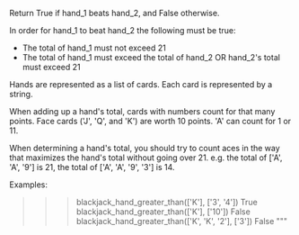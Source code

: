 Return True if hand_1 beats hand_2, and False otherwise.

In order for hand_1 to beat hand_2 the following must be true:
- The total of hand_1 must not exceed 21
- The total of hand_1 must exceed the total of hand_2 OR hand_2's total must exceed 21

Hands are represented as a list of cards. Each card is represented by a string.

When adding up a hand's total, cards with numbers count for that many points. Face
cards ('J', 'Q', and 'K') are worth 10 points. 'A' can count for 1 or 11.

When determining a hand's total, you should try to count aces in the way that
maximizes the hand's total without going over 21. e.g. the total of ['A', 'A', '9'] is 21,
the total of ['A', 'A', '9', '3'] is 14.

Examples:
>>> blackjack_hand_greater_than(['K'], ['3', '4'])
True
>>> blackjack_hand_greater_than(['K'], ['10'])
False
>>> blackjack_hand_greater_than(['K', 'K', '2'], ['3'])
False
"""
